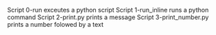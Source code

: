 Script 0-run exceutes a python script
Script 1-run_inline runs a python command
Script 2-print.py prints a message
Script 3-print_number.py prints a number folowed by a text
